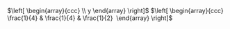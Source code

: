 $\left[ \begin{array}{ccc}  \\ y \end{array} \right]$
$\left[ \begin{array}{ccc}  \frac{1}{4} & \frac{1}{4} & \frac{1}{2}  \end{array} \right]$
 